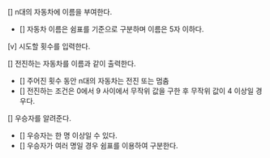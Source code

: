 [] n대의 자동차에 이름을 부여한다.
 - [] 자동차 이름은 쉼표를 기준으로 구분하며 이름은 5자 이하다.

[v] 시도할 횟수를 입력한다.

[] 전진하는 자동차를 이름과 같이 출력한다.
 - [] 주어진 횟수 동안 n대의 자동차는 전진 또는 멈춤
  - [] 전진하는 조건은 0에서 9 사이에서 무작위 값을 구한 후 무작위 값이 4 이상일 경우다.

[] 우승자를 알려준다.
 - [] 우승자는 한 명 이상일 수 있다.
 - [] 우승자가 여러 명일 경우 쉼표를 이용하여 구분한다.
